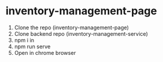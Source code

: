 # inventory-management-page
1. Clone the repo (inventory-management-page)
2. Clone backend repo (inventory-management-service)
3. npm i in 
4. npm run serve
5. Open in chrome browser


